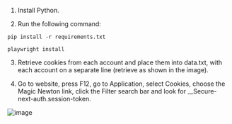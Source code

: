 1. Install Python.

2. Run the following command:

``pip install -r requirements.txt``

``playwright install``

3. Retrieve cookies from each account and place them into data.txt, with each account on a separate line (retrieve as shown in the image).

4. Go to website, press F12, go to Application, select Cookies, choose the Magic Newton link, click the Filter search bar and look for __Secure-next-auth.session-token.

 ![image](https://github.com/user-attachments/assets/eacc91df-3616-4a57-8d68-44fe312f32ad)
